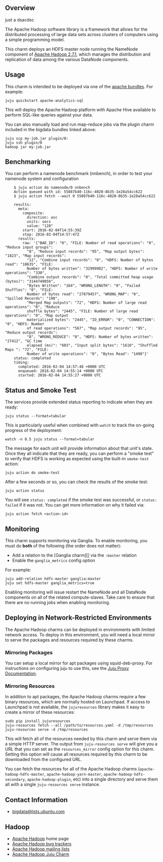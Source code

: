 ## Overview


just a
dsacdsc

The Apache Hadoop software library is a framework that allows for the
distributed processing of large data sets across clusters of computers
using a simple programming model.

This charm deploys an HDFS master node running the NameNode component of
[Apache Hadoop 2.7.1](http://hadoop.apache.org/docs/r2.7.1/), which manages
the distribution and replication of data among the various DataNode components.

## Usage

This charm is intended to be deployed via one of the
[apache bundles](https://jujucharms.com/u/bigdata-charmers/#bundles).
For example:

    juju quickstart apache-analytics-sql

This will deploy the Apache Hadoop platform with Apache Hive available to
perform SQL-like queries against your data.

You can also manually load and run map-reduce jobs via the plugin charm
included in the bigdata bundles linked above:

    juju scp my-job.jar plugin/0:
    juju ssh plugin/0
    hadoop jar my-job.jar

## Benchmarking

You can perform a namenode benchmark (nnbench), in order to test your namenode system and configuration

        $ juju action do namenode/0 nnbench
        Action queued with id: 55887b40-116c-4020-8b35-1e28a54cc622
        $ juju action fetch --wait 0 55887b40-116c-4020-8b35-1e28a54cc622
        
        results:
          meta:
            composite:
              direction: asc
              units: secs
              value: "128"
            start: 2016-02-04T14:55:39Z
            stop: 2016-02-04T14:57:47Z
          results:
            raw: '{"BAD_ID": "0", "FILE: Number of read operations": "0", "Reduce input groups":
              "8", "Reduce input records": "95", "Map output bytes": "1823", "Map input records":
              "12", "Combine input records": "0", "HDFS: Number of bytes read": "18635", "FILE:
              Number of bytes written": "32999982", "HDFS: Number of write operations": "330",
              "Combine output records": "0", "Total committed heap usage (bytes)": "3144749056",
              "Bytes Written": "164", "WRONG_LENGTH": "0", "Failed Shuffles": "0", "FILE:
              Number of bytes read": "27879457", "WRONG_MAP": "0", "Spilled Records": "190",
              "Merged Map outputs": "72", "HDFS: Number of large read operations": "0", "Reduce
              shuffle bytes": "2445", "FILE: Number of large read operations": "0", "Map output
              materialized bytes": "2445", "IO_ERROR": "0", "CONNECTION": "0", "HDFS: Number
              of read operations": "567", "Map output records": "95", "Reduce output records":
              "8", "WRONG_REDUCE": "0", "HDFS: Number of bytes written": "27412", "GC time
              elapsed (ms)": "603", "Input split bytes": "1610", "Shuffled Maps ": "72", "FILE:
              Number of write operations": "0", "Bytes Read": "1490"}'
        status: completed
        timing:
          completed: 2016-02-04 14:57:48 +0000 UTC
          enqueued: 2016-02-04 14:55:14 +0000 UTC
          started: 2016-02-04 14:55:27 +0000 UTC


## Status and Smoke Test

The services provide extended status reporting to indicate when they are ready:

    juju status --format=tabular

This is particularly useful when combined with `watch` to track the on-going
progress of the deployment:

    watch -n 0.5 juju status --format=tabular

The message for each unit will provide information about that unit's state.
Once they all indicate that they are ready, you can perform a "smoke test"
to verify that HDFS is working as expected using the built-in `smoke-test`
action:

    juju action do smoke-test

After a few seconds or so, you can check the results of the smoke test:

    juju action status

You will see `status: completed` if the smoke test was successful, or
`status: failed` if it was not.  You can get more information on why it failed
via:

    juju action fetch <action-id>


## Monitoring

This charm supports monitoring via Ganglia.  To enable monitoring, you must
do **both** of the following (the order does not matter):

 * Add a relation to the [Ganglia charm][] via the `:master` relation
 * Enable the `ganglia_metrics` config option

For example:

    juju add-relation hdfs-master ganglia:master
    juju set hdfs-master ganglia_metrics=true

Enabling monitoring will issue restart the NameNode and all DataNode components
on all of the related compute-slaves.  Take care to ensure that there are no
running jobs when enabling monitoring.


## Deploying in Network-Restricted Environments

The Apache Hadoop charms can be deployed in environments with limited network
access. To deploy in this environment, you will need a local mirror to serve
the packages and resources required by these charms.


### Mirroring Packages

You can setup a local mirror for apt packages using squid-deb-proxy.
For instructions on configuring juju to use this, see the
[Juju Proxy Documentation](https://juju.ubuntu.com/docs/howto-proxies.html).


### Mirroring Resources

In addition to apt packages, the Apache Hadoop charms require a few binary
resources, which are normally hosted on Launchpad. If access to Launchpad
is not available, the `jujuresources` library makes it easy to create a mirror
of these resources:

    sudo pip install jujuresources
    juju-resources fetch --all /path/to/resources.yaml -d /tmp/resources
    juju-resources serve -d /tmp/resources

This will fetch all of the resources needed by this charm and serve them via a
simple HTTP server. The output from `juju-resources serve` will give you a
URL that you can set as the `resources_mirror` config option for this charm.
Setting this option will cause all resources required by this charm to be
downloaded from the configured URL.

You can fetch the resources for all of the Apache Hadoop charms
(`apache-hadoop-hdfs-master`, `apache-hadoop-yarn-master`,
`apache-hadoop-hdfs-secondary`, `apache-hadoop-plugin`, etc) into a single
directory and serve them all with a single `juju-resources serve` instance.


## Contact Information

- <bigdata@lists.ubuntu.com>


## Hadoop

- [Apache Hadoop](http://hadoop.apache.org/) home page
- [Apache Hadoop bug trackers](http://hadoop.apache.org/issue_tracking.html)
- [Apache Hadoop mailing lists](http://hadoop.apache.org/mailing_lists.html)
- [Apache Hadoop Juju Charm](http://jujucharms.com/?text=hadoop)
